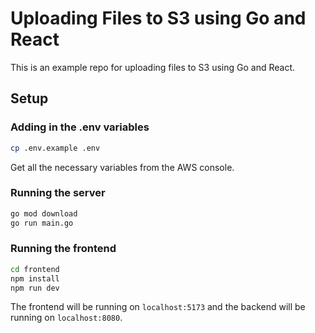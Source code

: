 # Uploading Files to S3 using Go and React

This is an example repo for uploading files to S3 using Go and React.

## Setup

### Adding in the .env variables

```bash
cp .env.example .env
```

Get all the necessary variables from the AWS console.

### Running the server

```bash
go mod download
go run main.go
```

### Running the frontend

```bash
cd frontend
npm install
npm run dev
```

The frontend will be running on `localhost:5173` and the backend will be running on `localhost:8080`.
